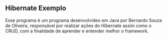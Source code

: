 ## Hibernate Exemplo

Esse programa é um programa desenvolvideo em Java por Bernardo Souza de Oliveira, responsável por realizar ações do Hibernate assim como o CRUD, com a finalidade de aprender e entender melhor o framework.
